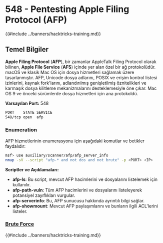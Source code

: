 # 548 - Pentesting Apple Filing Protocol (AFP)

{{#include ../banners/hacktricks-training.md}}

## Temel Bilgiler

**Apple Filing Protocol** (**AFP**), bir zamanlar AppleTalk Filing Protocol olarak bilinen, **Apple File Service** (**AFS**) içinde yer alan özel bir ağ protokolüdür. macOS ve klasik Mac OS için dosya hizmetleri sağlamak üzere tasarlanmıştır. AFP, Unicode dosya adlarını, POSIX ve erişim kontrol listesi izinlerini, kaynak fork'larını, adlandırılmış genişletilmiş öznitelikleri ve karmaşık dosya kilitleme mekanizmalarını desteklemesiyle öne çıkar. Mac OS 9 ve önceki sürümlerde dosya hizmetleri için ana protokoldü.

**Varsayılan Port:** 548
```bash
PORT    STATE SERVICE
548/tcp open  afp
```
### **Enumeration**

AFP hizmetlerinin enumerasyonu için aşağıdaki komutlar ve betikler faydalıdır:
```bash
msf> use auxiliary/scanner/afp/afp_server_info
nmap -sV --script "afp-* and not dos and not brute" -p <PORT> <IP>
```
**Scriptler ve Açıklamaları:**

- **afp-ls**: Bu script, mevcut AFP hacimlerini ve dosyalarını listelemek için kullanılır.
- **afp-path-vuln**: Tüm AFP hacimlerini ve dosyalarını listeleyerek potansiyel zayıflıkları vurgular.
- **afp-serverinfo**: Bu, AFP sunucusu hakkında ayrıntılı bilgi sağlar.
- **afp-showmount**: Mevcut AFP paylaşımlarını ve bunların ilgili ACL'lerini listeler.

### [**Brute Force**](../generic-hacking/brute-force.md#afp)

{{#include ../banners/hacktricks-training.md}}
